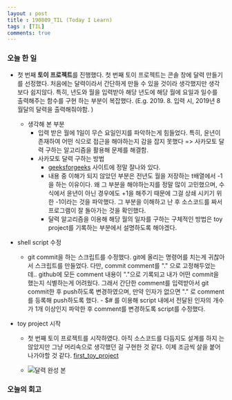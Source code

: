 ```yaml
---
layout : post
title : 190809_TIL (Today I Learn)
tags : [TIL]
comments: true
---
```


### 오늘 한 일
- 첫 번째 **토이 프로젝트**를 진행했다. 첫 번째 토이 프로젝트는 콘솔 창에 달력 만들기를 선정했다. 처음에는 달력이라서 간단하게 만들 수 있을 것이라 생각했지만 생각보다 쉽지않다. 특히, 년도와 월을 입력받아 해당 년도에 해당 월에 요일과 일수를 출력해주는 함수를 구현 하는 부분이 복잡했다. (E.g. 2019. 8. 입력 시, 2019년 8월달의 달력을 출력해줘야함. )
  - 생각해 본 부분 
    - 입력 받은 월에 1일이 무슨 요일인지를 파악하는게 힘들었다. 특히, 윤년이 존재하여 어떤 식으로 접근을 해야하는지 감을 잡지 못했다 => 사카모토 달력 구하는 알고리즘을 활용해 문제를 해결함.
    - 사카모토 달력 구하는 방법
      - [geeksforgeeks](https://www.geeksforgeeks.org/tomohiko-sakamotos-algorithm-finding-day-week/) 사이트에 정말 잘나와 있다.  
      - 내용 중 이해가 되지 않았던 부분은 전년도 월을 저장하는 t배열에서 -1을 하는 이유이다. 왜 그 부분을 해야하는지를 정말 많이 고민했으며, 수식에서 윤년이 아닌 경우에도 +1을 해주기 때문에 그걸 상쇄 시키기 위한 -1이라는 것을 파악했다. 그 부분을 이해하고 난 후 소스코드를 짜서 프로그램이 잘 돌아가는 것을 확인했다.
      - 달력 알고리즘을 이용해 해당 월의 일자를 구하는 구체적인 방법은 toy project를 기록하는 부분에서 설명하도록 해야겠다.

- shell script 수정 
  - git commit을 하는 스크립트를 수정했다. git에 올리는 명령어를 치는게 귀찮아서 스크립트를 만들었다. 다만, commit comment를 "." 으로 고정해두었는데.. github에 모든 comment 내용이 "."으로 기록되고 내가 어떤 commit을 했는지 식별하는게 어려웠다. 그래서 간단한 comment를 입력받아서 git commit한 후 push하도록 변경하였으며, 만약 인자가 없으면 "." 로 comment를 등록해 push하도록 했다.    - $# 를 이용해 script 내에서 전달된 인자의 개수가 1개 이상인지 파악한 후 comment를 변경하도록 script를 수정했다.

- toy project 시작
  - 첫 번째 토이 프로젝트를 시작하였다. 아직 소스코드를 다듬지도 설계를 하지 는 않았지만 그냥 머리속으로 생각했던 걸 구현한 것 같다. 이제 조금씩 살을 붙어 나가야할 것 같다. [first_toy_project](https://github.com/armkernel/toyProject/tree/master/calender) 

  - ![달력 완성 본](../images/calender.png/400x300)

### 오늘의 회고 
 

